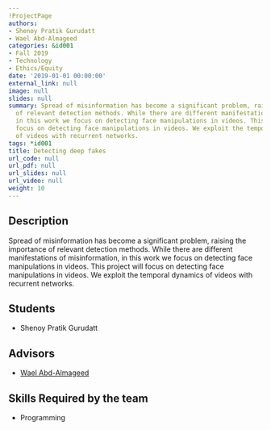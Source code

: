 ```yaml
---
!ProjectPage
authors:
- Shenoy Pratik Gurudatt
- Wael Abd-Almageed
categories: &id001
- Fall 2019
- Technology
- Ethics/Equity
date: '2019-01-01 00:00:00'
external_link: null
image: null
slides: null
summary: Spread of misinformation has become a significant problem, raising the importance
  of relevant detection methods. While there are different manifestations of misinformation,
  in this work we focus on detecting face manipulations in videos. This project will
  focus on detecting face manipulations in videos. We exploit the temporal dynamics
  of videos with recurrent networks.
tags: *id001
title: Detecting deep fakes
url_code: null
url_pdf: null
url_slides: null
url_video: null
weight: 10
---
```

## Description

Spread of misinformation has become a significant problem, raising the importance of relevant detection methods. While there are different manifestations of misinformation, in this work we focus on detecting face manipulations in videos. This project will focus on detecting face manipulations in videos. We exploit the temporal dynamics of videos with recurrent networks.





## Students

* Shenoy Pratik Gurudatt

## Advisors

* [Wael Abd-Almageed](../../../author/wael-abdalmageed)

## Skills Required by the team


* Programming